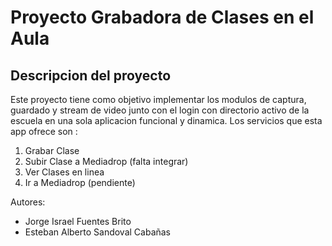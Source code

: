 # **Proyecto Grabadora de Clases en el Aula**

## **Descripcion del proyecto**

<p> Este proyecto tiene como objetivo implementar los modulos de captura, guardado y stream de video junto con el login con directorio activo de la escuela en una sola aplicacion funcional y dinamica.
Los servicios que esta app ofrece son :</p>

<ol>
<li> Grabar Clase</li>
<li> Subir Clase a Mediadrop (falta integrar) </li>
<li> Ver Clases en linea </li>
<li> Ir a Mediadrop (pendiente) </li>

</ol>

<p> Autores: 
<ul>
<li> Jorge Israel Fuentes Brito</li>
<li> Esteban Alberto Sandoval Cabañas </li>
</lu>
</p>